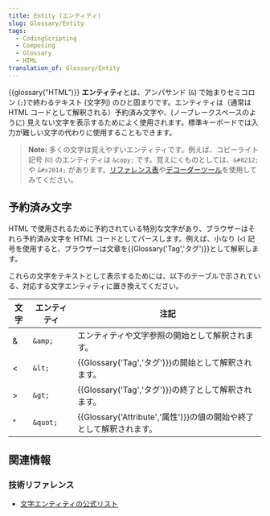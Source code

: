 ```yaml
---
title: Entity (エンティティ)
slug: Glossary/Entity
tags:
  - CodingScripting
  - Composing
  - Glossary
  - HTML
translation_of: Glossary/Entity
---
```

{{glossary("HTML")}} **エンティティ**とは、アンパサンド (`&`) で始まりセミコロン (`;`)で終わるテキスト (文字列) のひと固まりです。エンティティは（通常は HTML コードとして解釈される）予約済み文字や、(ノーブレークスペースのように) 見えない文字を表示するためによく使用されます。標準キーボードでは入力が難しい文字の代わりに使用することもできます。

> **Note:** 多くの文字は覚えやすいエンティティです。例えば、コピーライト記号 (`©`) のエンティティは `&copy;` です。覚えにくものとしては、`&#8212;` や `&#x2014;` があります。[リファレンス表](https://html.spec.whatwg.org/multipage/named-characters.html#named-character-references)や[デコーダーツール](https://mothereff.in/html-entities)を使用してみてください。

## 予約済み文字

HTML で使用されるために予約されている特別な文字があり、ブラウザーはそれら予約済み文字を HTML コードとしてパースします。例えば、小なり (`<`) 記号を使用すると、ブラウザーは文章を{{Glossary('Tag','タグ')}}として解釈します。

これらの文字をテキストとして表示するためには、以下のテーブルで示されている、対応する文字エンティティに置き換えてください。

| 文字 | エンティティ | 注記                                                                             |
| ---- | ------------ | -------------------------------------------------------------------------------- |
| &    | `&amp;`      | エンティティや文字参照の開始として解釈されます。                                 |
| <    | `&lt;`       | {{Glossary('Tag','タグ')}}の開始として解釈されます。                   |
| >    | `&gt;`       | {{Glossary('Tag','タグ')}}の終了として解釈されます。                   |
| "    | `&quot;`     | {{Glossary('Attribute','属性')}}の値の開始や終了として解釈されます。 |

## 関連情報

### 技術リファレンス

- [文字エンティティの公式リスト](https://html.spec.whatwg.org/multipage/named-characters.html#named-character-references)
